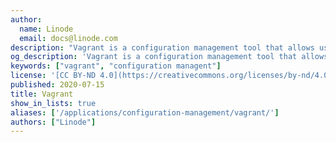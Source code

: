 ```yaml
---
author:
  name: Linode
  email: docs@linode.com
description: "Vagrant is a configuration management tool that allows users to create portable and reproducible work environments."
og_description: 'Vagrant is a configuration management tool that allows users to create portable and reproducible work environments. Vagrant excels at providing consistent, easy-to-configure servers that can be used to keep development environments consistent across all users.'
keywords: ["vagrant", "configuration managent"]
license: '[CC BY-ND 4.0](https://creativecommons.org/licenses/by-nd/4.0)'
published: 2020-07-15
title: Vagrant
show_in_lists: true
aliases: ['/applications/configuration-management/vagrant/']
authors: ["Linode"]
---
```


